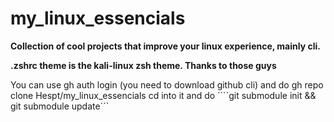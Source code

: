 # my_linux_essencials

__Collection of cool projects that improve your linux experience, mainly cli.__

**.zshrc theme is the kali-linux zsh theme. Thanks to those guys**

You can use gh auth login (you need to download github cli) and do gh repo clone Hespt/my_linux_essencials cd into it and do ````git submodule init && git submodule update```
